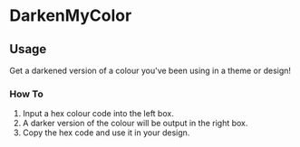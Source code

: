 DarkenMyColor
=============

Usage
-----
Get a darkened version of a colour you've been using in a theme or design!

### How To
1. Input a hex colour code into the left box. 
2. A darker version of the colour will be output in the right box.
3. Copy the hex code and use it in your design.
